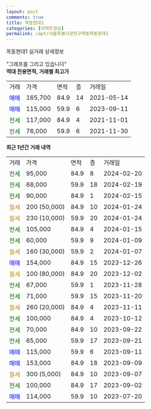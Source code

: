 ```yaml
---
layout: post
comments: true
title: 목동현대1
categories: [아파트정보]
permalink: /apt/서울특별시양천구목동목동현대1
---
```


목동현대1 실거래 상세정보

<script type="text/javascript">
  google.charts.load('current', {'packages':['line', 'corechart']});
  google.charts.setOnLoadCallback(drawChart);

  function drawChart() {
    var data = new google.visualization.DataTable();
    data.addColumn('date', '거래일');
    data.addColumn('number', "매매");
    data.addColumn('number', "전세");
    data.addColumn('number', "전매");

    data.addRows([[new Date(Date.parse("2024-02-20")), null, 95000, null], [new Date(Date.parse("2024-02-19")), null, 68000, null], [new Date(Date.parse("2024-02-15")), null, 90000, null], [new Date(Date.parse("2024-01-24")), null, null, null], [new Date(Date.parse("2024-01-24")), null, null, null], [new Date(Date.parse("2024-01-15")), null, 105000, null], [new Date(Date.parse("2024-01-09")), null, 60000, null], [new Date(Date.parse("2024-01-07")), null, null, null], [new Date(Date.parse("2023-12-26")), 154000, null, null], [new Date(Date.parse("2023-12-02")), null, null, null], [new Date(Date.parse("2023-11-28")), null, 67000, null], [new Date(Date.parse("2023-11-20")), null, 71000, null], [new Date(Date.parse("2023-11-11")), null, null, null], [new Date(Date.parse("2023-10-12")), null, 100000, null], [new Date(Date.parse("2023-09-22")), null, 70000, null], [new Date(Date.parse("2023-09-21")), null, 65000, null], [new Date(Date.parse("2023-09-11")), 115000, null, null], [new Date(Date.parse("2023-09-09")), 153000, null, null], [new Date(Date.parse("2023-09-07")), null, null, null], [new Date(Date.parse("2023-09-02")), null, 100000, null], [new Date(Date.parse("2023-07-20")), 114000, null, null]]);

    var options = {
      hAxis: {
        format: 'yyyy/MM/dd'
      },    
      lineWidth: 0,
      pointsVisible: true,    
      title: '최근 1년간 유형별 실거래가 분포',
      legend: { position: 'bottom' }
    };

    var formatter = new google.visualization.NumberFormat({pattern:'###,###'} );
    formatter.format(data, 1);
    formatter.format(data, 2);
    
    setTimeout(function() {
        var chart = new google.visualization.LineChart(document.getElementById('columnchart_material'));
        chart.draw(data, (options));
        document.getElementById('loading').style.display = 'none';
    }, 200);
  }
</script>


<div id="loading" style="z-index:20; display: block; margin-left: 0px">"그래프를 그리고 있습니다"</div>
<div id="columnchart_material" style="width: 95%; margin-left: 0px; display: block"></div>
<!-- contents start -->
<b>역대 전용면적, 거래별 최고가</b>
<table class="sortable">
    <tr>
      <td>거래</td>
      <td>가격</td>
      <td>면적</td>
      <td>층</td>
      <td>거래일</td>
    </tr>
        <tr>
          <td><a style="color: blue">매매</a></td>
          <td>165,700</td>
          <td>84.9</td>
          <td>14</td>
          <td>2021-05-14</td>
        </tr>            <tr>
          <td><a style="color: blue">매매</a></td>
          <td>115,000</td>
          <td>59.9</td>
          <td>6</td>
          <td>2023-09-11</td>
        </tr>        
        <tr>
              <td><a style="color: darkgreen">전세</a></td>
              <td>117,000</td>
              <td>84.9</td>
              <td>4</td>
              <td>2021-11-01</td>
            </tr>            <tr>
              <td><a style="color: darkgreen">전세</a></td>
              <td>76,000</td>
              <td>59.9</td>
              <td>6</td>
              <td>2021-11-30</td>
            </tr>        
    
</table>

<b>최근 1년간 거래 내역</b>

<table class="sortable">
    <tr>
      <td>거래</td>
      <td>가격</td>
      <td>면적</td>
      <td>층</td>
      <td>거래일</td>
    </tr>
    <tr>
      <td><a style="color: darkgreen">전세</a></td>
      <td>95,000</td>
      <td>84.9</td>
      <td>8</td>
      <td>2024-02-20</td>
    </tr>          <tr>
      <td><a style="color: darkgreen">전세</a></td>
      <td>68,000</td>
      <td>59.9</td>
      <td>18</td>
      <td>2024-02-19</td>
    </tr>          <tr>
      <td><a style="color: darkgreen">전세</a></td>
      <td>90,000</td>
      <td>84.9</td>
      <td>1</td>
      <td>2024-02-15</td>
    </tr>          <tr>
      <td><a style="color: darkgoldenrod">월세</a></td>
      <td>200 (50,000)</td>
      <td>84.9</td>
      <td>10</td>
      <td>2024-01-24</td>
    </tr>          <tr>
      <td><a style="color: darkgoldenrod">월세</a></td>
      <td>230 (10,000)</td>
      <td>59.9</td>
      <td>20</td>
      <td>2024-01-24</td>
    </tr>          <tr>
      <td><a style="color: darkgreen">전세</a></td>
      <td>105,000</td>
      <td>84.9</td>
      <td>4</td>
      <td>2024-01-15</td>
    </tr>          <tr>
      <td><a style="color: darkgreen">전세</a></td>
      <td>60,000</td>
      <td>59.9</td>
      <td>9</td>
      <td>2024-01-09</td>
    </tr>          <tr>
      <td><a style="color: darkgoldenrod">월세</a></td>
      <td>160 (30,000)</td>
      <td>59.9</td>
      <td>2</td>
      <td>2024-01-07</td>
    </tr>          <tr>
      <td><a style="color: blue">매매</a></td>
      <td>154,000</td>
      <td>84.9</td>
      <td>15</td>
      <td>2023-12-26</td>
    </tr>          <tr>
      <td><a style="color: darkgoldenrod">월세</a></td>
      <td>100 (80,000)</td>
      <td>84.9</td>
      <td>20</td>
      <td>2023-12-02</td>
    </tr>          <tr>
      <td><a style="color: darkgreen">전세</a></td>
      <td>67,000</td>
      <td>59.9</td>
      <td>1</td>
      <td>2023-11-28</td>
    </tr>          <tr>
      <td><a style="color: darkgreen">전세</a></td>
      <td>71,000</td>
      <td>59.9</td>
      <td>15</td>
      <td>2023-11-20</td>
    </tr>          <tr>
      <td><a style="color: darkgoldenrod">월세</a></td>
      <td>260 (20,000)</td>
      <td>84.9</td>
      <td>4</td>
      <td>2023-11-11</td>
    </tr>          <tr>
      <td><a style="color: darkgreen">전세</a></td>
      <td>100,000</td>
      <td>84.9</td>
      <td>4</td>
      <td>2023-10-12</td>
    </tr>          <tr>
      <td><a style="color: darkgreen">전세</a></td>
      <td>70,000</td>
      <td>84.9</td>
      <td>10</td>
      <td>2023-09-22</td>
    </tr>          <tr>
      <td><a style="color: darkgreen">전세</a></td>
      <td>65,000</td>
      <td>59.9</td>
      <td>17</td>
      <td>2023-09-21</td>
    </tr>          <tr>
      <td><a style="color: blue">매매</a></td>
      <td>115,000</td>
      <td>59.9</td>
      <td>6</td>
      <td>2023-09-11</td>
    </tr>          <tr>
      <td><a style="color: blue">매매</a></td>
      <td>153,000</td>
      <td>84.9</td>
      <td>18</td>
      <td>2023-09-09</td>
    </tr>          <tr>
      <td><a style="color: darkgoldenrod">월세</a></td>
      <td>300 (5,000)</td>
      <td>84.9</td>
      <td>10</td>
      <td>2023-09-07</td>
    </tr>          <tr>
      <td><a style="color: darkgreen">전세</a></td>
      <td>100,000</td>
      <td>84.9</td>
      <td>17</td>
      <td>2023-09-02</td>
    </tr>          <tr>
      <td><a style="color: blue">매매</a></td>
      <td>114,000</td>
      <td>59.9</td>
      <td>10</td>
      <td>2023-07-20</td>
    </tr>      </table>
<!-- contents end -->    

